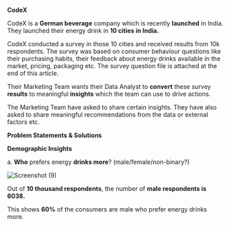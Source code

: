 **CodeX**

CodeX is a **German beverage** company which is recently **launched** in India. They launched their energy drink in **10 cities in India.**

CodeX conducted a survey in those 10 cities and received results from 10k respondents.
The survey was based on consumer behaviour questions like their purchasing habits, their feedback about energy drinks available in the market, pricing, packaging etc.
The survey question file is attached at the end of this article.

Their Marketing Team wants their Data Analyst to **convert** these survey **results** to meaningful **insights** which the team can use to drive actions.

The Marketing Team have asked to share certain insights. They have also asked to share meaningful recommendations from the data or external factors etc.


**Problem Statements & Solutions**

**Demographic Insights**

a. **Who** prefers energy **drinks more**? (male/female/non-binary?)


![Screenshot (9)](https://github.com/Ayush16aug/CodeX-Food_Beverage_Analysis/assets/131275647/85c2818e-1f5a-4f4e-aa4a-78863a479e5c)

Out of **10 thousand respondents**, the number of **male respondents is 6038.**

This shows **60%** of the consumers are male who prefer energy drinks more.
